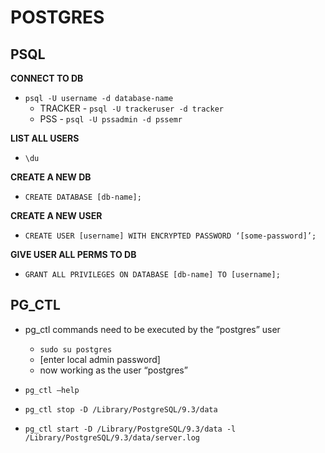 # POSTGRES

## PSQL

**CONNECT TO DB**

- `psql -U username -d database-name`
  - TRACKER - `psql -U trackeruser -d tracker`
  - PSS - `psql -U pssadmin -d pssemr`

**LIST ALL USERS**

- `\du`

**CREATE A NEW DB**

- `CREATE DATABASE [db-name];`

**CREATE A NEW USER**

- `CREATE USER [username] WITH ENCRYPTED PASSWORD ‘[some-password]’;`

**GIVE USER ALL PERMS TO DB**

- `GRANT ALL PRIVILEGES ON DATABASE [db-name] TO [username];`

## PG_CTL

- pg_ctl commands need to be executed by the “postgres” user

  - `sudo su postgres`
  - [enter local admin password]
  - now working as the user “postgres”

- `pg_ctl —help`
- `pg_ctl stop -D /Library/PostgreSQL/9.3/data`
- `pg_ctl start -D /Library/PostgreSQL/9.3/data -l /Library/PostgreSQL/9.3/data/server.log`
